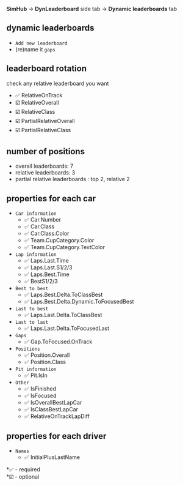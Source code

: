 **SimHub** -> **DynLeaderboard** side tab -> **Dynamic leaderboards** tab

## dynamic leaderboards
- `Add new leaderboard`
- (re)name it `gaps`

## leaderboard rotation

 check any relative leaderboard you want
- :white_check_mark: RelativeOnTrack
- :ballot_box_with_check: RelativeOverall
- :ballot_box_with_check: RelativeClass
- :ballot_box_with_check: PartialRelativeOverall
- :ballot_box_with_check: PartialRelativeClass

## number of positions
- overall leaderboards: 7
- relative leaderboards: 3
- partial relative leaderboards : top 2, relative 2

## properties for each car
- `Car information`
  - :white_check_mark: Car.Number
  - :white_check_mark: Car.Class
  - :white_check_mark: Car.Class.Color
  - :white_check_mark: Team.CupCategory.Color
  - :white_check_mark: Team.CupCategory.TextColor
- `Lap information`
  - :white_check_mark: Laps.Last.Time
  - :white_check_mark: Laps.Last.S1/2/3
  - :white_check_mark: Laps.Best.Time
  - :white_check_mark: BestS1/2/3
- `Best to best`
  - :white_check_mark: Laps.Best.Delta.ToClassBest
  - :white_check_mark: Laps.Best.Delta.Dynamic.ToFocusedBest
- `Last to best`
  - :white_check_mark: Laps.Last.Delta.ToClassBest
- `Last to last`
  - :white_check_mark: Laps.Last.Delta.ToFocusedLast
- `Gaps`
  - :white_check_mark: Gap.ToFocused.OnTrack
- `Positions`
  - :white_check_mark: Position.Overall
  - :white_check_mark: Position.Class
- `Pit information`
  - :white_check_mark: Pit.IsIn
- `Other`
  - :white_check_mark: IsFinished
  - :white_check_mark: IsFocused
  - :white_check_mark: IsOverallBestLapCar
  - :white_check_mark: IsClassBestLapCar
  - :white_check_mark: RelativeOnTrackLapDiff

## properties for each driver
- `Names`
  - :white_check_mark: InitialPlusLastName

*:white_check_mark: - required  
*:ballot_box_with_check: - optional
